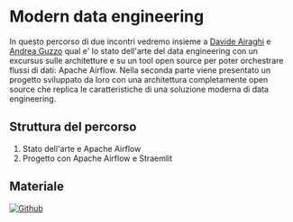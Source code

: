 # Modern data engineering

In questo percorso di due incontri vedremo insieme a [Davide Airaghi](https://www.linkedin.com/in/airaghidavide/) e [Andrea Guzzo](https://www.linkedin.com/in/andreaguzzo/) qual e' lo stato dell'arte del data engineering con un excursus sulle architetture e su un tool open source per poter orchestrare flussi di dati: Apache Airflow.
Nella seconda parte viene presentato un progetto sviluppato da loro con una architettura completamente open source che replica le caratteristiche di una soluzione moderna di data engineering.

## Struttura del percorso

1. Stato dell'arte e Apache Airflow
2. Progetto con Apache Airflow e Straemlit

## Materiale

[![Github](https://img.shields.io/badge/GitHub-181717.svg?style=for-the-badge&logo=GitHub&logoColor=white)](https://github.com/PythonBiellaGroup/ModernDataEngineering)